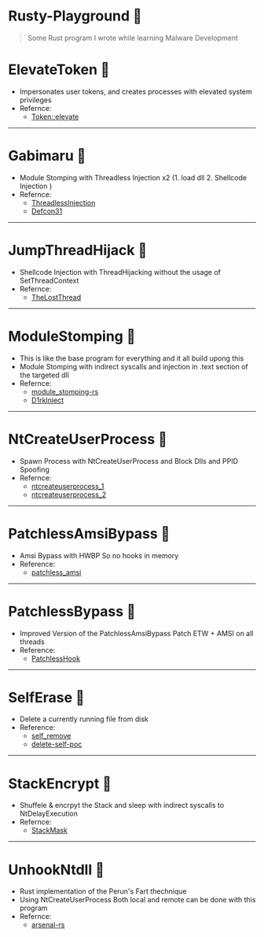 # Rusty-Playground :crab:
> Some Rust program I wrote while learning Malware Development 

# ElevateToken :pushpin:
  - Impersonates user tokens, and creates processes with elevated system privileges
  - Refernce:
    - [Token::elevate](https://github.com/gentilkiwi/mimikatz/blob/master/mimikatz/modules/kuhl_m_token.c)
---
# Gabimaru :pushpin:
  - Module Stomping with Threadless Injection x2 (1. load dll 2. Shellcode Injection )
  - Refernce:
    - [ThreadlessInjection](https://github.com/0prrr/Malwear-Sweet/tree/main/ThreadlessInjection)
    - [Defcon31](https://github.com/OtterHacker/Conferences/tree/main/Defcon31)
---
# JumpThreadHijack :pushpin:
  - Shellcode Injection with ThreadHijacking without the usage of SetThreadContext
  - Refernce:
    - [TheLostThread](https://github.com/0prrr/Malwear-Sweet/tree/main/TheLostThread)
---
# ModuleStomping :pushpin:
  - This is like the base program for everything and it all build upong this
  - Module Stomping with indirect syscalls and injection in .text section of the targeted dll
  - Refernce:
    - [module_stomping-rs](https://github.com/memN0ps/arsenal-rs/tree/main/module_stomping-rs)
    - [D1rkInject](https://github.com/TheD1rkMtr/D1rkInject)
---
# NtCreateUserProcess :pushpin:
  - Spawn Process with NtCreateUserProcess and Block Dlls and PPID Spoofing
  - Refernce:
    - [ntcreateuserprocess_1](https://offensivedefence.co.uk/posts/ntcreateuserprocess/)
    - [ntcreateuserprocess_2](https://captmeelo.com/redteam/maldev/2022/05/10/ntcreateuserprocess.html)   
---
# PatchlessAmsiBypass 📌
  - Amsi Bypass with HWBP So no hooks in memory
  - Reference:
    - [patchless_amsi](https://gist.github.com/CCob/fe3b63d80890fafeca982f76c8a3efdf)
---
# PatchlessBypass 📌
  - Improved Version of the PatchlessAmsiBypass Patch ETW + AMSI on all threads
  - Reference:
    - [PatchlessHook](https://github.com/ScriptIdiot/sleepmask_PatchlessHook/)
---
# SelfErase 📌
  - Delete a currently running file from disk
  - Reference:
    - [self_remove](https://github.com/Enelg52/OffensiveGo/tree/main/self_remove)
    - [delete-self-poc](https://github.com/LloydLabs/delete-self-poc)
---
# StackEncrypt :pushpin:
  - Shuffele & encrpyt the Stack and sleep with indirect syscalls to NtDelayExecution
  - Refernce:
    - [StackMask](https://github.com/WKL-Sec/StackMask) 
---
# UnhookNtdll :pushpin:
  - Rust implementation of the Perun's Fart thechnique
  - Using NtCreateUserProcess Both local and remote can be done with this program
  - Refernce:
    - [arsenal-rs](https://github.com/memN0ps/arsenal-rs)
